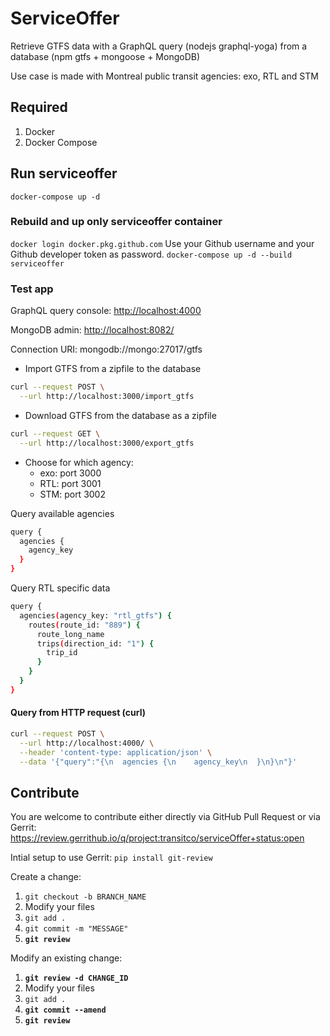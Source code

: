# ServiceOffer

Retrieve GTFS data with a GraphQL query (nodejs graphql-yoga) from a database (npm gtfs + mongoose + MongoDB)

Use case is made with Montreal public transit agencies: exo, RTL and STM

## Required

1. Docker
2. Docker Compose

## Run serviceoffer

`docker-compose up -d`

### Rebuild and up only serviceoffer container

`docker login docker.pkg.github.com`
Use your Github username and your Github developer token as password.
`docker-compose up -d --build serviceoffer`

### Test app

GraphQL query console: <http://localhost:4000>

MongoDB admin: <http://localhost:8082/>

Connection URI: mongodb://mongo:27017/gtfs

* Import GTFS from a zipfile to the database

```bash
curl --request POST \
  --url http://localhost:3000/import_gtfs
```

* Download GTFS from the database as a zipfile

```bash
curl --request GET \
  --url http://localhost:3000/export_gtfs
```

* Choose for which agency:
  * exo: port 3000
  * RTL: port 3001
  * STM: port 3002

Query available agencies

```bash
query {
  agencies {
    agency_key
  }
}
```

Query RTL specific data

```bash
query {
  agencies(agency_key: "rtl_gtfs") {
    routes(route_id: "889") {
      route_long_name
      trips(direction_id: "1") {
        trip_id
      }
    }
  }
}
```

#### Query from HTTP request (curl)

```bash
curl --request POST \
  --url http://localhost:4000/ \
  --header 'content-type: application/json' \
  --data '{"query":"{\n  agencies {\n    agency_key\n  }\n}\n"}'
```

## Contribute

You are welcome to contribute either directly via GitHub Pull Request or via Gerrit:
<https://review.gerrithub.io/q/project:transitco/serviceOffer+status:open>

Intial setup to use Gerrit:
```pip install git-review```

Create a change:

1. ```git checkout -b BRANCH_NAME```
2. Modify your files
3. ```git add .```
4. ```git commit -m "MESSAGE"```
5. **```git review```**

Modify an existing change:

1. **```git review -d CHANGE_ID```**
2. Modify your files
3. ```git add .```
4. **```git commit --amend```**
5. **```git review```**

